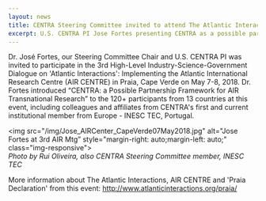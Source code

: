 ```yaml
---
layout: news
title: CENTRA Steering Committee invited to attend The Atlantic Interactions Initiative event in Praia, Cape Verde
excerpt: U.S. CENTRA PI Jose Fortes presenting CENTRA as a possible partnership framework at the 3rd High Level Industry-Science-Government Dialogue- Implementing the Atlantic International Research Centre (AIR Centre), held in the city of Praia, Cape Verde on May 7-8, 2018.
---
```


Dr. José Fortes, our Steering Committee Chair and U.S. CENTRA PI was invited to participate in the 3rd High-Level Industry-Science-Government Dialogue on 'Atlantic Interactions': Implementing the Atlantic International Research Centre (AIR CENTRE) in Praia, Cape Verde on May 7-8, 2018. Dr. Fortes introduced “CENTRA: a Possible Partnership Framework for AIR Transnational Research” to the 120+ participants from 13 countries at this event, including colleagues and affiliates from CENTRA's first and current institutional member from Europe - INESC TEC, Portugal.

<img src="/img/Jose_AIRCenter_CapeVerde07May2018.jpg" alt="Jose Fortes at 3rd AIR Mtg” style="margin-right: auto;margin-left: auto;" class="img-responsive">  
*Photo by Rui Oliveira, also CENTRA Steering Committee member, INESC TEC*

More information about The Atlantic Interactions, AIR CENTRE and 'Praia Declaration' from this event: http://www.atlanticinteractions.org/praia/ 
